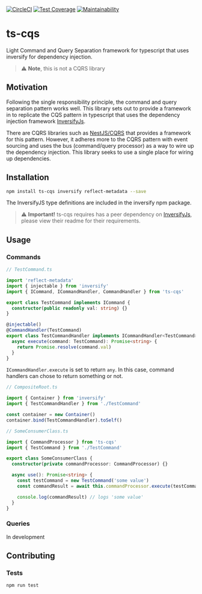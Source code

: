 [![CircleCI](https://circleci.com/gh/shawnmclean/ts-cqs.svg?style=svg)](https://circleci.com/gh/shawnmclean/ts-cqs)
[![Test Coverage](https://api.codeclimate.com/v1/badges/a072ff400fbfd20fab21/test_coverage)](https://codeclimate.com/github/shawnmclean/ts-cqs/test_coverage)
[![Maintainability](https://api.codeclimate.com/v1/badges/a072ff400fbfd20fab21/maintainability)](https://codeclimate.com/github/shawnmclean/ts-cqs/maintainability)

# ts-cqs

Light Command and Query Separation framework for typescript that uses inversify for dependency injection.

> :warning: **Note**, this is not a CQRS library

## Motivation

Following the single responsibility principle, the command and query separation pattern works well. This library sets out to provide a framework in to replicate the CQS pattern in typescript that uses the dependency injection framework [InversifyJs](https://github.com/inversify/InversifyJS).

There are CQRS libraries such as [NestJS/CQRS](https://github.com/nestjs/cqrs) that provides a framework for this pattern. However, it adheres more to the CQRS pattern with event sourcing and uses the bus (command/query processor) as a way to wire up the dependency injection. This library seeks to use a single place for wiring up dependencies.

## Installation

```sh
npm install ts-cqs inversify reflect-metadata --save
```

The InversifyJS type definitions are included in the inversify npm package.

> :warning: **Important!** ts-cqs requires has a peer dependency on [InversifyJs](https://github.com/inversify/InversifyJS), please view their readme for their requirements.

## Usage

### Commands

```typescript
// TestCommand.ts

import 'reflect-metadata'
import { injectable } from 'inversify'
import { ICommand, ICommandHandler, CommandHandler } from 'ts-cqs'

export class TestCommand implements ICommand {
  constructor(public readonly val: string) {}
}

@injectable()
@CommandHandler(TestCommand)
export class TestCommandHandler implements ICommandHandler<TestCommand> {
  async execute(command: TestCommand): Promise<string> {
    return Promise.resolve(command.val)
  }
}
```

`ICommandHandler.execute` is set to return `any`. In this case, command handlers can chose to return something or not.

```typescript
// CompositeRoot.ts

import { Container } from 'inversify'
import { TestCommandHandler } from './TestCommand'

const container = new Container()
container.bind(TestCommandHandler).toSelf()
```

```typescript
// SomeConsumerClass.ts

import { CommandProcessor } from 'ts-cqs'
import { TestCommand } from './TestCommand'

export class SomeConsumerClass {
  constructor(private commandProcessor: CommandProcessor) {}

  async use(): Promise<string> {
    const testCommand = new TestCommand('some value')
    const commandResult = await this.commandProcessor.execute(testCommand)

    console.log(commandResult) // logs 'some value'
  }
}
```

### Queries

In development

## Contributing

### Tests

```sh
npm run test
```

